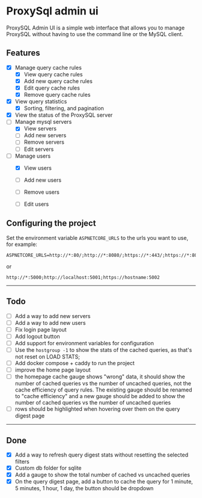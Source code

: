 # ProxySql admin ui

ProxySQL Admin UI is a simple web interface that allows you to manage ProxySQL without having to use the command line or the MySQL client.

## Features

- [x] Manage query cache rules
  - [x] View query cache rules
  - [x] Add new query cache rules
  - [x] Edit query cache rules
  - [x] Remove query cache rules
- [x] View query statistics
  - [x] Sorting, filtering, and pagination
- [x] View the status of the ProxySQL server
- [ ] Manage mysql servers
  - [x] View servers
  - [ ] Add new servers
  - [ ] Remove servers
  - [ ] Edit servers
- [ ] Manage users
  - [x] View users
  - [ ] Add new users
  - [ ] Remove users
  - [ ] Edit users


## Configuring the project

Set the environment variable `ASPNETCORE_URLS` to the urls you want to use, for example:
```
ASPNETCORE_URLS=http://*:80/;http://*:8080/;https://*:443/;https://*:8081/
```
or
```
http://*:5000;http://localhost:5001;https://hostname:5002
```

---
## Todo

- [ ] Add a way to add new servers
- [ ] Add a way to add new users
- [ ] Fix login page layout
- [ ] Add logout button
- [ ] Add support for environment variables for configuration
- [ ] Use the `hostgroup -1` to show the stats of the cached queries, as that's not reset on LOAD STATS;
- [ ] Add docker compose + caddy to run the project
- [ ] improve the home page layout
- [ ] the homepage cache gauge shows "wrong" data, it should show the number of cached queries vs the number of uncached queries, not the cache efficiency of query rules. The existing gauge should be renamed to "cache efficiency" and a new gauge should be added to show the number of cached queries vs the number of uncached queries
- [ ] rows should be highlighted when hovering over them on the query digest page

-------

## Done

- [x] Add a way to refresh query digest stats without resetting the selected filters
- [x] Custom db folder for sqlite
- [x] Add a gauge to show the total number of cached vs uncached queries
- [x] On the query digest page, add a button to cache the query for 1 minute, 5 minutes, 1 hour, 1 day, the button should be dropdown
